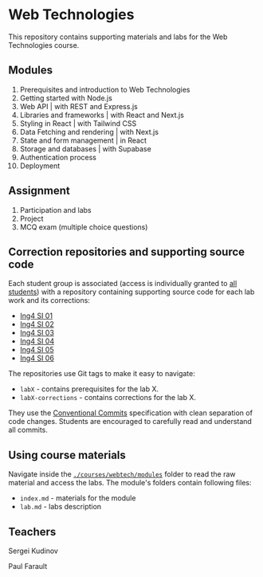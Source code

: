 
# Web Technologies

This repository contains supporting materials and labs for the Web Technologies course.

## Modules

1. Prerequisites and introduction to Web Technologies
2. Getting started with Node.js
3. Web API | with REST and Express.js
4. Libraries and frameworks | with React and Next.js
5. Styling in React | with Tailwind CSS
6. Data Fetching and rendering | with Next.js
7. State and form management | in React
8. Storage and databases | with Supabase
9. Authentication process
10. Deployment

## Assignment

1. Participation and labs
2. Project
3. MCQ exam (multiple choice questions)

## Correction repositories and supporting source code

Each student group is associated (access is individually granted to [all students](https://github.com/adaltas/ece-webtech-2022-fall/discussions/1)) with a repository containing supporting source code for each lab work and its corrections:

- [Ing4 SI 01](https://github.com/adaltas/ece-webtech-2022-fall-gr01/)
- [Ing4 SI 02](https://github.com/adaltas/ece-webtech-2022-fall-gr02/)
- [Ing4 SI 03](https://github.com/adaltas/ece-webtech-2022-fall-gr03/)
- [Ing4 SI 04](https://github.com/adaltas/ece-webtech-2022-fall-gr04/)
- [Ing4 SI 05](https://github.com/adaltas/ece-webtech-2022-fall-gr05/)
- [Ing4 SI 06](https://github.com/adaltas/ece-webtech-2022-fall-gr06/)

The repositories use Git tags to make it easy to navigate:
- `labX` - contains prerequisites for the lab X.
- `labX-corrections` - contains corrections for the lab X.

They use the [Conventional Commits](https://www.conventionalcommits.org/en/v1.0.0/) specification with clean separation of code changes. Students are encouraged to carefully read and understand all commits.

## Using course materials

Navigate inside the [`./courses/webtech/modules`](courses/webtech/modules) folder to read the raw material and access the labs. The module's folders contain following files:

- `index.md` - materials for the module
- `lab.md` - labs description

## Teachers

Sergei Kudinov   

Paul Farault
